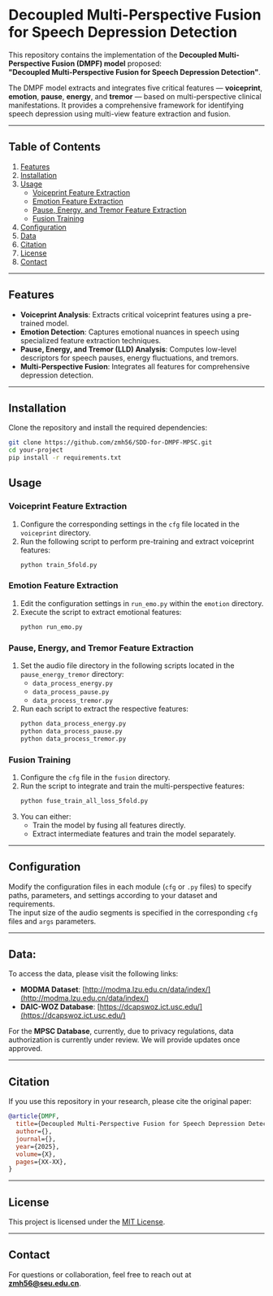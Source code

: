 # Decoupled Multi-Perspective Fusion for Speech Depression Detection

This repository contains the implementation of the **Decoupled Multi-Perspective Fusion (DMPF) model** proposed:  
**"Decoupled Multi-Perspective Fusion for Speech Depression Detection"**.

The DMPF model extracts and integrates five critical features — **voiceprint**, **emotion**, **pause**, **energy**, and **tremor** — based on multi-perspective clinical manifestations. It provides a comprehensive framework for identifying speech depression using multi-view feature extraction and fusion.

---

## Table of Contents
1. [Features](#features)
2. [Installation](#installation)
3. [Usage](#usage)
   - [Voiceprint Feature Extraction](#voiceprint-feature-extraction)
   - [Emotion Feature Extraction](#emotion-feature-extraction)
   - [Pause, Energy, and Tremor Feature Extraction](#pause-energy-and-tremor-feature-extraction)
   - [Fusion Training](#fusion-training)
4. [Configuration](#configuration)
5. [Data](#Data)
6. [Citation](#citation)
7. [License](#license)
8. [Contact](#contact)

---

## Features
- **Voiceprint Analysis**: Extracts critical voiceprint features using a pre-trained model.
- **Emotion Detection**: Captures emotional nuances in speech using specialized feature extraction techniques.
- **Pause, Energy, and Tremor (LLD) Analysis**: Computes low-level descriptors for speech pauses, energy fluctuations, and tremors.
- **Multi-Perspective Fusion**: Integrates all features for comprehensive depression detection.

---

## Installation
Clone the repository and install the required dependencies:

```bash
git clone https://github.com/zmh56/SDD-for-DMPF-MPSC.git
cd your-project
pip install -r requirements.txt
```

## Usage

### Voiceprint Feature Extraction
1. Configure the corresponding settings in the `cfg` file located in the `voiceprint` directory.
2. Run the following script to perform pre-training and extract voiceprint features:
   ```bash
   python train_5fold.py
   ```

### Emotion Feature Extraction
1. Edit the configuration settings in `run_emo.py` within the `emotion` directory.
2. Execute the script to extract emotional features:
   ```bash
   python run_emo.py
   ```

### Pause, Energy, and Tremor Feature Extraction
1. Set the audio file directory in the following scripts located in the `pause_energy_tremor` directory:
   - `data_process_energy.py`
   - `data_process_pause.py`
   - `data_process_tremor.py`
2. Run each script to extract the respective features:
   ```bash
   python data_process_energy.py
   python data_process_pause.py
   python data_process_tremor.py
   ```

### Fusion Training
1. Configure the `cfg` file in the `fusion` directory.
2. Run the script to integrate and train the multi-perspective features:
   ```bash
   python fuse_train_all_loss_5fold.py
   ```
3. You can either:
   - Train the model by fusing all features directly.
   - Extract intermediate features and train the model separately.

---

## Configuration
Modify the configuration files in each module (`cfg` or `.py` files) to specify paths, parameters, and settings according to your dataset and requirements.  
The input size of the audio segments is specified in the corresponding `cfg` files and `args` parameters.

---


## Data:  
To access the data, please visit the following links:

- **MODMA Dataset**: [http://modma.lzu.edu.cn/data/index/](http://modma.lzu.edu.cn/data/index/)
- **DAIC-WOZ Database**: [https://dcapswoz.ict.usc.edu/](https://dcapswoz.ict.usc.edu/)

For the **MPSC Database**, currently, due to privacy regulations, data authorization is currently under review. We will provide updates once approved.
<!-- the preprocessed feature set is available, while the raw data is being updated. you will need to sign the License Agreement file (SHE-depression-speech.pdf) and send the signed copy to **zmh56@seu.edu.cn**. -->

<!-- ### License Agreement:  After downloading the data, please sign the License Agreement file (SHE-depression-speech.pdf) and send the signed copy to **zmh56@seu.edu.cn**. -->

---


## Citation
If you use this repository in your research, please cite the original paper:

```bibtex
@article{DMPF,
  title={Decoupled Multi-Perspective Fusion for Speech Depression Detection},
  author={},
  journal={},
  year={2025},
  volume={X},
  pages={XX-XX},
}
```

---

## License
This project is licensed under the [MIT License](LICENSE).

---

## Contact
For questions or collaboration, feel free to reach out at **zmh56@seu.edu.cn**.
